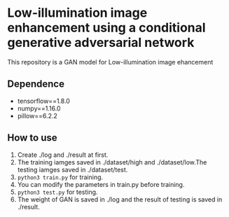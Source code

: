 # Low-illumination image enhancement using a conditional generative adversarial network
This repository is a GAN model for Low-illumination image ehancement
## Dependence
- tensorflow==1.8.0
- numpy==1.16.0
- pillow==6.2.2
## How to use
1. Create ./log and ./result at first.
2. The training iamges saved in ./dataset/high and ./dataset/low.The testing iamges saved in ./dataset/test. 
3. `python3 train.py` for training.
4. You can modify the parameters in train.py before training.
5. `python3 test.py` for testing.
6. The weight of GAN is saved in ./log and the result of testing is saved in ./result.
